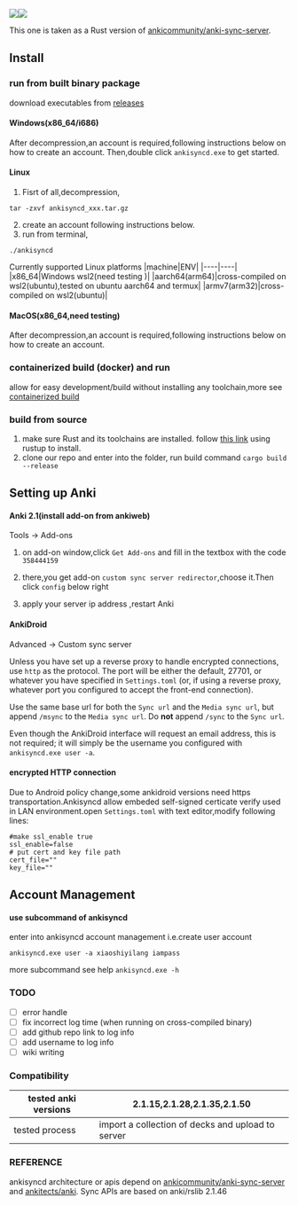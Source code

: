 [![](https://img.shields.io/github/v/release/ankicommunity/anki-sync-server-rs)](https://github.com/ankicommunity/anki-sync-server-rs/releases/latest)[![](https://img.shields.io/github/last-commit/ankicommunity/anki-sync-server-rs)]()

This one is taken as a Rust version
of  [ankicommunity/anki-sync-server](https://github.com/ankicommunity/anki-sync-server).
<br>

## Install 

### run from built binary package
download executables from [releases](https://github.com/ankicommunity/anki-sync-server-rs/releases)
#### Windows(x86_64/i686)
After decompression,an account is required,following instructions
below on how to create an account.
Then,double click `ankisyncd.exe` to get started.
#### Linux
1. Fisrt of all,decompression,
```
tar -zxvf ankisyncd_xxx.tar.gz
```
2. create an account following instructions
below.
3. run from terminal,
```
./ankisyncd
```
Currently supported Linux platforms
|machine|ENV|
|----|----|
|x86_64|Windows wsl2(need testing )|
|aarch64(arm64)|cross-compiled on wsl2(ubuntu),tested on ubuntu aarch64 and termux|
|armv7(arm32)|cross-compiled on wsl2(ubuntu)|
#### MacOS(x86_64,need testing)
After decompression,an account is required,following instructions
below on how to create an account.
### containerized build (docker) and run
allow for easy development/build without installing any 
toolchain,more see [containerized build](https://github.com/ankicommunity/anki-sync-server-rs/blob/master/docs/container.md)
### build from source
1. make sure Rust and its toolchains are installed.
follow [this link](https://www.rust-lang.org/tools/install) using rustup to install.
2. clone our repo and enter into the folder, run build command
`cargo build --release`
## Setting up Anki

#### Anki 2.1(install add-on from ankiweb)
Tools -> Add-ons

1. on add-on window,click `Get Add-ons` and fill in the textbox with the code  `358444159`

2. there,you get add-on `custom sync server redirector`,choose it.Then click `config`  below right

3. apply your server ip address ,restart Anki

#### AnkiDroid

Advanced → Custom sync server

Unless you have set up a reverse proxy to handle encrypted connections, use `http` as the protocol. The port will be either the default, 27701, or whatever you have specified in `Settings.toml` (or, if using a reverse proxy, whatever port you configured to accept the front-end connection).

Use the same base url for both the `Sync url` and the `Media sync url`, but append `/msync` to the `Media sync url`. Do **not** append `/sync` to the `Sync url`.

Even though the AnkiDroid interface will request an email address, this is not required; it will simply be the username you configured with `ankisyncd.exe user -a`.
#### encrypted HTTP connection
Due to Android policy change,some ankidroid versions need
https transportation.Ankisyncd allow embeded self-signed certicate verify
used in LAN environment.open `Settings.toml` with text
editor,modify following lines:
```
#make ssl_enable true
ssl_enable=false
# put cert and key file path 
cert_file=""
key_file=""
```
## Account Management

#### use subcommand of ankisyncd

enter into ankisyncd account management
i.e.create user account

```
ankisyncd.exe user -a xiaoshiyilang iampass
```

more subcommand see help `ankisyncd.exe -h`

### TODO

- [ ] error handle
- [ ]  fix incorrect log time (when running on cross-compiled
binary)
- [ ]  add github repo link to log info
- [ ] add username to log info
- [ ] wiki writing
### Compatibility
|tested anki versions|2.1.15,2.1.28,2.1.35,2.1.50|
|----|----|
|tested process| import a collection of decks and upload to server|

### REFERENCE
ankisyncd architecture or apis depend on [ankicommunity/anki-sync-server](https://github.com/ankicommunity/anki-sync-server) and
[ankitects/anki](https://github.com/ankitects/anki).
Sync APIs are based on anki/rslib 2.1.46